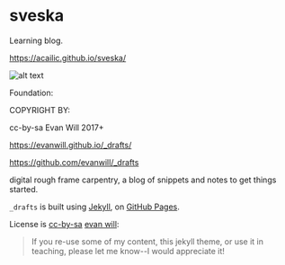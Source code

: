 
# sveska

Learning blog. 


https://acailic.github.io/sveska/

![alt text](https://github.com/acailic/sveska/blob/master/assets/logo.jpg)


Foundation:

COPYRIGHT BY:

cc-by-sa Evan Will 2017+

https://evanwill.github.io/_drafts/

https://github.com/evanwill/_drafts



digital rough frame carpentry, a blog of snippets and notes to get things started.

`_drafts` is built using [Jekyll](https://jekyllrb.com/), on [GitHub Pages](https://pages.github.com/).

License is <a href="https://creativecommons.org/licenses/by-sa/4.0/" target="_blank" title="license">cc-by-sa</a> [evan will](https://github.com/evanwill):
>If you re-use some of my content, this jekyll theme, or use it in teaching, please let me know--I would appreciate it!

